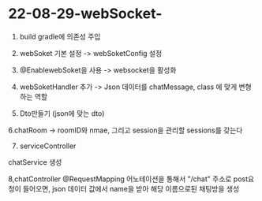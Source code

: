 # 22-08-29-webSocket-

1. build gradle에 의존성 주입


2. webSoket 기본 설정 -> webSoketConfig 설정


3. @EnablewebSoket을 사용 -> websocket을 활성화

4. webSoketHandler 추가 -> Json 데이터를 chatMessage, class 에 맞게 변형하는 역할

5. Dto만들기 (json에 맞는 dto)

6.chatRoom -> roomID와 nmae, 그리고 session을 관리할 sessions를 갖는다

7. serviceController

  chatService 생성
  
8,chatController 
@RequestMapping 어노테이션을 통해서 "/chat" 주소로 post요청이 들어오면, json 데이터 값에서
name을 받아 해당 이름으로된 채팅방을 생성

